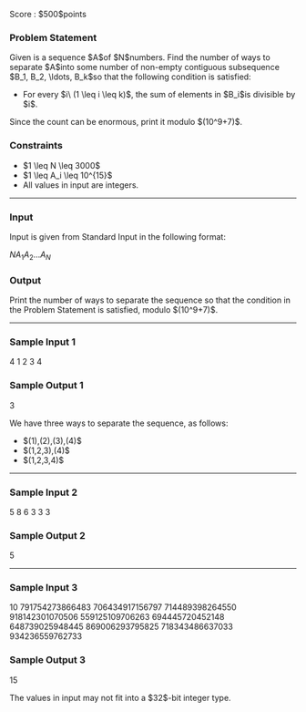 
<div>

<span>

<span>

<p>
Score : $500$points
</p>

<div>

<section>

### **Problem Statement**

<p>
Given is a sequence $A$of $N$numbers. Find the number of ways to separate $A$into some number of non-empty contiguous subsequence $B_1, B_2, \ldots, B_k$so that the following condition is satisfied:
</p>

<ul>

<li>
For every $i\ (1 \leq i \leq k)$, the sum of elements in $B_i$is divisible by $i$.
</li>

</ul>

<p>
Since the count can be enormous, print it modulo $(10^9+7)$.
</p>

</section>

</div>

<div>

<section>

### **Constraints**

<ul>

<li>
$1 \leq N \leq 3000$
</li>

<li>
$1 \leq A_i \leq 10^{15}$
</li>

<li>
All values in input are integers.
</li>

</ul>

</section>

</div>

---

<div>

<div>

<section>

### **Input**

<p>
Input is given from Standard Input in the following format:
</p>

<div>

$N$$A_1$$A_2$$\ldots$$A_N$
</div>

</section>

</div>

<div>

<section>

### **Output**

<p>
Print the number of ways to separate the sequence so that the condition in the Problem Statement is satisfied, modulo $(10^9+7)$.
</p>

</section>

</div>

</div>

---

<div>

<section>

### **Sample Input 1**

<div>

4
1 2 3 4

</div>

</section>

</div>

<div>

<section>

### **Sample Output 1**

<div>

3

</div>

<p>
We have three ways to separate the sequence, as follows:
</p>

<ul>

<li>
$(1),(2),(3),(4)$
</li>

<li>
$(1,2,3),(4)$
</li>

<li>
$(1,2,3,4)$
</li>

</ul>

</section>

</div>

---

<div>

<section>

### **Sample Input 2**

<div>

5
8 6 3 3 3

</div>

</section>

</div>

<div>

<section>

### **Sample Output 2**

<div>

5

</div>

</section>

</div>

---

<div>

<section>

### **Sample Input 3**

<div>

10
791754273866483 706434917156797 714489398264550 918142301070506 559125109706263 694445720452148 648739025948445 869006293795825 718343486637033 934236559762733

</div>

</section>

</div>

<div>

<section>

### **Sample Output 3**

<div>

15

</div>

<p>
The values in input may not fit into a $32$-bit integer type.
</p>

</section>

</div>

</span>

</span>

</div>
